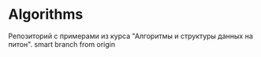 # Algorithms
Репозиторий с примерами из курса "Алгоритмы и структуры данных на питон".
smart branch
from origin
